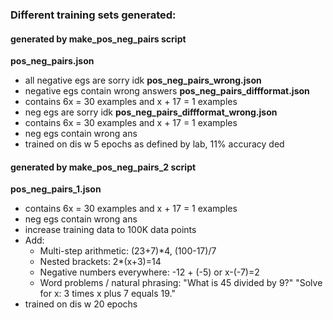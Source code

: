 ### Different training sets generated:
#### generated by make_pos_neg_pairs script
**pos_neg_pairs.json**
- all negative egs are sorry idk
**pos_neg_pairs_wrong.json**
- negative egs contain wrong answers
**pos_neg_pairs_diffformat.json**
- contains 6x = 30 examples and x + 17 = 1 examples
- neg egs are sorry idk
**pos_neg_pairs_diffformat_wrong.json**
- contains 6x = 30 examples and x + 17 = 1 examples
- neg egs contain wrong ans
- trained on dis w 5 epochs as defined by lab, 11% accuracy ded

#### generated by make_pos_neg_pairs_2 script
**pos_neg_pairs_1.json**
- contains 6x = 30 examples and x + 17 = 1 examples
- neg egs contain wrong ans
- increase training data to 100K data points
- Add:
    - Multi-step arithmetic: (23+7)*4, (100-17)/7
    - Nested brackets: 2*(x+3)=14
    - Negative numbers everywhere: -12 + (-5) or x-(-7)=2
    - Word problems / natural phrasing:
        "What is 45 divided by 9?"
        "Solve for x: 3 times x plus 7 equals 19."
- trained on dis w 20 epochs